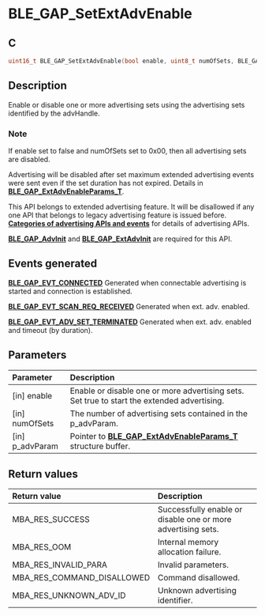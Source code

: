 # BLE_GAP_SetExtAdvEnable

## C

```c
uint16_t BLE_GAP_SetExtAdvEnable(bool enable, uint8_t numOfSets, BLE_GAP_ExtAdvEnableParams_T *p_advParam);
```

## Description

Enable or disable one or more advertising sets using the advertising sets identified by the advHandle.

### Note

If enable set to false and numOfSets set to 0x00, then all advertising sets are disabled. 

Advertising will be disabled after set maximum extended advertising events were sent even if the set duration has not expired.
Details in **[BLE_GAP_ExtAdvEnableParams_T](GUID-DEE00CA7-607C-4AF4-AC97-134521915B07.md)**. 

This API belongs to extended advertising feature. It will be disallowed if any one API that belongs to legacy advertising feature is issued before. **[Categories of advertising APIs and events](GUID-6250C306-2D62-4631-A4F9-616BBCCC48AC.md)** for details of advertising APIs.

**[BLE_GAP_AdvInit](GUID-00582C15-26DA-41D8-8125-1FDD13BCF632.md)** and **[BLE_GAP_ExtAdvInit](GUID-D2DBC15F-67D6-431E-9D69-DAE11D195641.md)** are required for this API. 




## Events generated

**[BLE_GAP_EVT_CONNECTED](GUID-ADCFB5AA-F06E-4ED9-9227-592A5CE40F39.md)** Generated when connectable advertising is started and connection is established. 

**[BLE_GAP_EVT_SCAN_REQ_RECEIVED](GUID-ADCFB5AA-F06E-4ED9-9227-592A5CE40F39.md)** Generated when ext. adv. enabled. 

**[BLE_GAP_EVT_ADV_SET_TERMINATED](GUID-ADCFB5AA-F06E-4ED9-9227-592A5CE40F39.md)** Generated when ext. adv. enabled and timeout (by duration).

## Parameters

|Parameter|Description|
|:---|:---|
|\[in\] enable|Enable or disable one or more advertising sets. Set true to start the extended advertising.|
|\[in\] numOfSets|The number of advertising sets contained in the p_advParam.|
|\[in\] p_advParam|Pointer to **[BLE_GAP_ExtAdvEnableParams_T](GUID-DEE00CA7-607C-4AF4-AC97-134521915B07.md)** structure buffer.|

## Return values

|Return value|Description|
|:---|:---|
MBA_RES_SUCCESS|Successfully enable or disable one or more advertising sets.|
MBA_RES_OOM|Internal memory allocation failure.|
MBA_RES_INVALID_PARA|Invalid parameters.|
MBA_RES_COMMAND_DISALLOWED|Command disallowed.|
MBA_RES_UNKNOWN_ADV_ID|Unknown advertising identifier.|
